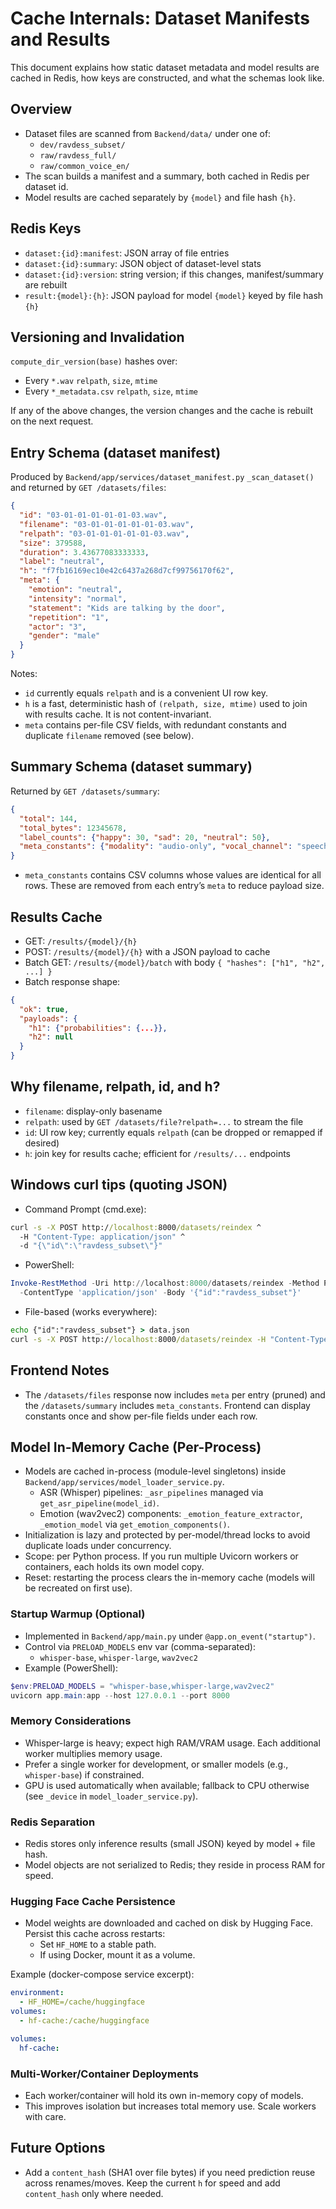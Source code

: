 # Cache Internals: Dataset Manifests and Results

This document explains how static dataset metadata and model results are cached in Redis, how keys are constructed, and what the schemas look like.

## Overview

- Dataset files are scanned from `Backend/data/` under one of:
  - `dev/ravdess_subset/`
  - `raw/ravdess_full/`
  - `raw/common_voice_en/`
- The scan builds a manifest and a summary, both cached in Redis per dataset id.
- Model results are cached separately by `{model}` and file hash `{h}`.

## Redis Keys

- `dataset:{id}:manifest`: JSON array of file entries
- `dataset:{id}:summary`: JSON object of dataset-level stats
- `dataset:{id}:version`: string version; if this changes, manifest/summary are rebuilt
- `result:{model}:{h}`: JSON payload for model `{model}` keyed by file hash `{h}`

## Versioning and Invalidation

`compute_dir_version(base)` hashes over:
- Every `*.wav` `relpath`, `size`, `mtime`
- Every `*_metadata.csv` `relpath`, `size`, `mtime`

If any of the above changes, the version changes and the cache is rebuilt on the next request.

## Entry Schema (dataset manifest)

Produced by `Backend/app/services/dataset_manifest.py` `_scan_dataset()` and returned by `GET /datasets/files`:

```json
{
  "id": "03-01-01-01-01-01-03.wav",
  "filename": "03-01-01-01-01-01-03.wav",
  "relpath": "03-01-01-01-01-01-03.wav",
  "size": 379588,
  "duration": 3.43677083333333,
  "label": "neutral",
  "h": "f7fb16169ec10e42c6437a268d7cf99756170f62",
  "meta": {
    "emotion": "neutral",
    "intensity": "normal",
    "statement": "Kids are talking by the door",
    "repetition": "1",
    "actor": "3",
    "gender": "male"
  }
}
```

Notes:
- `id` currently equals `relpath` and is a convenient UI row key.
- `h` is a fast, deterministic hash of `(relpath, size, mtime)` used to join with results cache. It is not content-invariant.
- `meta` contains per-file CSV fields, with redundant constants and duplicate `filename` removed (see below).

## Summary Schema (dataset summary)

Returned by `GET /datasets/summary`:

```json
{
  "total": 144,
  "total_bytes": 12345678,
  "label_counts": {"happy": 30, "sad": 20, "neutral": 50},
  "meta_constants": {"modality": "audio-only", "vocal_channel": "speech"}
}
```

- `meta_constants` contains CSV columns whose values are identical for all rows. These are removed from each entry’s `meta` to reduce payload size.

## Results Cache

- GET: `/results/{model}/{h}`
- POST: `/results/{model}/{h}` with a JSON payload to cache
- Batch GET: `/results/{model}/batch` with body `{ "hashes": ["h1", "h2", ...] }`
- Batch response shape:

```json
{
  "ok": true,
  "payloads": {
    "h1": {"probabilities": {...}},
    "h2": null
  }
}
```

## Why filename, relpath, id, and h?

- `filename`: display-only basename
- `relpath`: used by `GET /datasets/file?relpath=...` to stream the file
- `id`: UI row key; currently equals `relpath` (can be dropped or remapped if desired)
- `h`: join key for results cache; efficient for `/results/...` endpoints

## Windows curl tips (quoting JSON)

- Command Prompt (cmd.exe):

```cmd
curl -s -X POST http://localhost:8000/datasets/reindex ^
  -H "Content-Type: application/json" ^
  -d "{\"id\":\"ravdess_subset\"}"
```

- PowerShell:

```powershell
Invoke-RestMethod -Uri http://localhost:8000/datasets/reindex -Method Post `
  -ContentType 'application/json' -Body '{"id":"ravdess_subset"}'
```

- File-based (works everywhere):

```cmd
echo {"id":"ravdess_subset"} > data.json
curl -s -X POST http://localhost:8000/datasets/reindex -H "Content-Type: application/json" --data-binary @data.json
```

## Frontend Notes

- The `/datasets/files` response now includes `meta` per entry (pruned) and the `/datasets/summary` includes `meta_constants`. Frontend can display constants once and show per-file fields under each row.

## Model In-Memory Cache (Per-Process)

- Models are cached in-process (module-level singletons) inside `Backend/app/services/model_loader_service.py`.
  - ASR (Whisper) pipelines: `_asr_pipelines` managed via `get_asr_pipeline(model_id)`.
  - Emotion (wav2vec2) components: `_emotion_feature_extractor`, `_emotion_model` via `get_emotion_components()`.
- Initialization is lazy and protected by per-model/thread locks to avoid duplicate loads under concurrency.
- Scope: per Python process. If you run multiple Uvicorn workers or containers, each holds its own model copy.
- Reset: restarting the process clears the in-memory cache (models will be recreated on first use).

### Startup Warmup (Optional)

- Implemented in `Backend/app/main.py` under `@app.on_event("startup")`.
- Control via `PRELOAD_MODELS` env var (comma-separated):
  - `whisper-base`, `whisper-large`, `wav2vec2`
- Example (PowerShell):

```powershell
$env:PRELOAD_MODELS = "whisper-base,whisper-large,wav2vec2"
uvicorn app.main:app --host 127.0.0.1 --port 8000
```

### Memory Considerations

- Whisper-large is heavy; expect high RAM/VRAM usage. Each additional worker multiplies memory usage.
- Prefer a single worker for development, or smaller models (e.g., `whisper-base`) if constrained.
- GPU is used automatically when available; fallback to CPU otherwise (see `_device` in `model_loader_service.py`).

### Redis Separation

- Redis stores only inference results (small JSON) keyed by model + file hash.
- Model objects are not serialized to Redis; they reside in process RAM for speed.

### Hugging Face Cache Persistence

- Model weights are downloaded and cached on disk by Hugging Face. Persist this cache across restarts:
  - Set `HF_HOME` to a stable path.
  - If using Docker, mount it as a volume.

Example (docker-compose service excerpt):

```yaml
environment:
  - HF_HOME=/cache/huggingface
volumes:
  - hf-cache:/cache/huggingface

volumes:
  hf-cache:
```

### Multi-Worker/Container Deployments

- Each worker/container will hold its own in-memory copy of models.
- This improves isolation but increases total memory use. Scale workers with care.

## Future Options

- Add a `content_hash` (SHA1 over file bytes) if you need prediction reuse across renames/moves. Keep the current `h` for speed and add `content_hash` only where needed.
